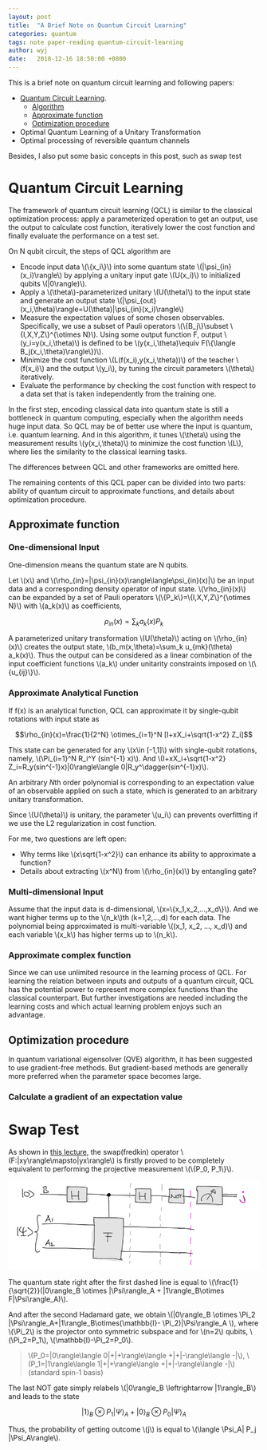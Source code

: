 ```yaml
---
layout: post
title:  "A Brief Note on Quantum Circuit Learning"
categories: quantum
tags: note paper-reading quantum-circuit-learning
author: wyj
date:   2018-12-16 18:50:00 +0800
---
```


This is a brief note on quantum circuit learning and following papers:
- [Quantum Circuit Learning](https://arxiv.org/abs/1803.00745).
	- [Algorithm](#QCLalgo)
	- [Approximate function](#approfunc)
	- [Optimization procedure](#optipro)
- Optimal Quantum Learning of a Unitary Transformation
- Optimal processing of reversible quantum channels

Besides, I also put some basic concepts in this post, such as swap test

Quantum Circuit Learning
===

The framework of quantum circuit learning (QCL) is similar to the classical optimization process: apply a parameterized operation to get an output, use the output to calculate cost function, iteratively lower the cost function and finally evaluate the performance on a test set.

On N qubit circuit, the steps of QCL algorithm are
<a name='QCLalgo'></a>
- Encode input data \\(\\{x_i\\}\\) into some quantum state \\(\|\psi_{in} (x_i)\rangle\\) by applying a unitary input gate \\(U(x_i)\\) to initialized qubits \\(\|0\rangle)\\).
- Apply a \\(\theta\\)-parameterized unitary \\(U(\theta)\\) to the input state and generate an output state \\(\|\psi_{out}(x_i,\theta)\rangle=U(\theta)\|\psi_{in}(x_i)\rangle\\)
- Measure the expectation values of some chosen observables. Specifically, we use a subset of Pauli operators \\(\\{B_j\\}\subset \\{I,X,Y,Z\\}^{\otimes N}\\). Using some output function F, output \\(y_i=y(x_i,\theta)\\) is defined to be \\(y(x_i,\theta)\equiv F(\\{\langle B_j(x_i,\theta)\rangle\\})\\).
- Minimize the cost function \\(L(f(x_i),y(x_i,\theta))\\) of the teacher \\(f(x_i)\\) and the output \\(y_i\\), by tuning the circuit parameters \\(\theta\\) iteratively.
- Evaluate the performance by checking the cost function with respect to a data set that is taken independently from the training one.

In the first step, encoding classical data into quantum state is still a bottleneck in quantum computing, especially when the algorithm needs huge input data. So QCL may be of better use where the input is quantum, i.e. quantum learning. And in this algorithm, it tunes \\(\theta\\) using the measurement results \\(y(x_i,\theta)\\) to minimize the cost function \\(L\\), where lies the similarity to the classical learning tasks.

The differences between QCL and other frameworks are omitted here.

The remaining contents of this QCL paper can be divided into two parts: ability of quantum circuit to approximate functions, and details about optimization procedure.

<a name='approfunc'></a>Approximate function
---

### One-dimensional Input

One-dimension means the quantum state are N qubits.

Let \\(x\\) and \\(\rho_{in}=\|\psi_{in}(x)\rangle\langle\psi_{in}(x)\|\\) be an input data and a corresponding density operator of input state. \\(\rho_{in}(x)\\) can be expanded by a set of Pauli operators \\(\\{P_k\\}=\\{I,X,Y,Z\\}^{\otimes N}\\) with \\(a_k(x)\\) as coefficients,

$$\rho_{in}(x)=\sum_k a_k (x) P_k$$

A parameterized unitary transformation \\(U(\theta)\\) acting on \\(\rho_{in}(x)\\) creates the output state, \\(b_m(x,\theta)=\sum_k u_{mk}(\theta) a_k(x)\\). Thus the output can be considered as a linear combination of the input coefficient functions \\(a_k\\) under unitarity constraints imposed on \\(\\{u_{ij}\\}\\).

### Approximate Analytical Function
If f(x) is an analytical function, QCL can approximate it by single-qubit rotations with input state as

$$\rho_{in}(x)=\frac{1}{2^N} \otimes_{i=1}^N [I+xX_i+\sqrt{1-x^2} Z_i]$$

This state can be generated for any \\(x\in [-1,1]\\) with single-qubit rotations, namely, \\(\Pi_{i=1}^N R_i^Y (sin^{-1} x)\\). And \\(I+xX_i+\sqrt{1-x^2} Z_i=R_y(sin^{-1}x)\|0\rangle\langle 0\|R_y^\dagger(sin^{-1}x)\\).

An arbitrary $N$th order polynomial is corresponding to an expectation value of an observable applied on such a state, which is generated to an arbitrary unitary transformation.

Since \\(U(\theta)\\) is unitary, the parameter \\(u_i\\) can prevents overfitting if we use the L2 regularization in cost function.

For me, two questions are left open:
- Why terms like \\(x\sqrt{1-x^2}\\) can enhance its ability to approximate a function?
- Details about extracting \\(x^N\\) from \\(\rho_{in}(x)\\) by entangling gate?

### Multi-dimensional Input

Assume that the input data is d-dimensional, \\(x=\\{x_1,x_2,...,x_d\\}\\). And we want higher terms up to the \\(n_k\\)th (k=1,2,...,d) for each data. The polynomial being approximated is multi-variable \\((x_1, x_2, ..., x_d)\\) and each variable \\(x_k\\) has higher terms up to \\(n_k\\).

### Approximate complex function

Since we can use unlimited resource in the learning process of QCL. For learning the relation between inputs and outputs of a quantum circuit, QCL has the potential power to represent more complex functions than the classical counterpart. But further investigations are needed including the learning costs and which actual learning problem enjoys such an advantage.

<a name='optipro'></a>Optimization procedure
---

In quantum variational eigensolver (QVE) algorithm, it has been suggested to use gradient-free methods. But gradient-based methods are generally more preferred when the parameter space becomes large.

### Calculate a gradient of an expectation value


Swap Test
===

As shown in [this lecture](https://staff.fnwi.uva.nl/m.walter/physics491/lecture10.pdf), the swap(fredkin) operator \\(F:\|xy\rangle\mapsto\|yx\rangle\\) is firstly proved to be completely equivalent to performing the projective measurement \\(\\{P_0, P_1\\}\\).

![SWAP](https://github.com/Raycosine/raycosine.github.io/blob/master/_images/Controlled-swap-gate.PNG?raw=true)

The quantum state right after the first dashed line is equal to
\\(\frac{1}{\sqrt{2}}(\|0\rangle_B \otimes \|\Psi\rangle_A + \|1\rangle_B\otimes F\|\Psi\rangle_A)\\).

And after the second Hadamard gate, we obtain \\(\|0\rangle_B \otimes \Pi_2 \|\Psi\rangle_A+\|1\rangle_B\otimes(\mathbb{I}- \Pi_2)\|\Psi\rangle_A \\), where \\(\Pi_2\\) is the projector onto symmetric subspace and for \\(n=2\\) qubits, \\(\Pi_2=P_1\\), \\(\mathbb{I}-\Pi_2=P_0\\).

>\\(P_0=\|0\rangle\langle 0\|+\|+\rangle\langle +\|+\|-\rangle\langle -\|\\), \\(P_1=\|1\rangle\langle 1\|+\|+\rangle\langle +\|+\|-\rangle\langle -\|\\) (standard spin-1 basis)

The last NOT gate simply relabels \\(\|0\rangle_B \leftrightarrow \|1\rangle_B\\) and leads to the state

$$|1\rangle_B\otimes P_1|\Psi\rangle_A + |0\rangle_B\otimes P_0|\Psi\rangle_A$$

Thus, the probability of getting outcome \\(j\\) is equal to \\(\langle \Psi_A\| P_j \|\Psi_A\rangle\\).
